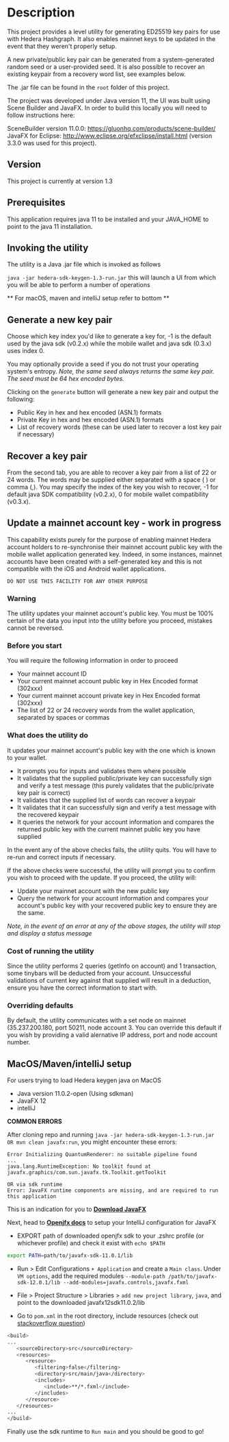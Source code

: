 # Description

This project provides a  level utility for generating ED25519 key pairs for use with Hedera Hashgraph. It also enables mainnet keys to be updated in the event that they weren't properly setup.

A new private/public key pair can be generated from a system-generated random seed or a user-provided seed.
It is also possible to recover an existing keypair from a recovery word list, see examples below.

The .jar file can be found in the ```root``` folder of this project.

The project was developed under Java version 11, the UI was built using Scene Builder and JavaFX. In order to build this locally you will need to follow instructions here:

SceneBuilder version 11.0.0: https://gluonhq.com/products/scene-builder/
JavaFX for Eclipse: http://www.eclipse.org/efxclipse/install.html (version 3.3.0 was used for this project).

## Version

This project is currently at version 1.3

## Prerequisites

This application requires java 11 to be installed and your JAVA_HOME to point to the java 11 installation.

## Invoking the utility

The utility is a Java .jar file which is invoked as follows

```java -jar hedera-sdk-keygen-1.3-run.jar``` this will launch a UI from which you will be able to perform a number of operations

** For macOS, maven and intelliJ setup refer to bottom **

## Generate a new key pair

Choose which key index you'd like to generate a key for, -1 is the default used by the java sdk (v0.2.x) while the mobile wallet and java sdk (0.3.x) uses index 0.

You may optionally provide a seed if you do not trust your operating system's entropy. *Note, the same seed always returns the same key pair. The seed must be 64 hex encoded bytes.*

Clicking on the `generate` button will generate a new key pair and output the following:

* Public Key in hex and hex encoded (ASN.1) formats
* Private Key in hex and hex encoded (ASN.1) formats
* List of recovery words (these can be used later to recover a lost key pair if necessary)

## Recover a key pair

From the second tab, you are able to recover a key pair from a list of 22 or 24 words. The words may be supplied either separated with a space ( ) or comma (,).
You may specify the index of the key you wish to recover, -1 for default java SDK compatibility (v0.2.x), 0 for mobile wallet compatibility (v0.3.x).

## Update a mainnet account key - work in progress

This capability exists purely for the purpose of enabling mainnet Hedera account holders to re-synchronise their mainnet account public key with the mobile wallet application generated key.
Indeed, in some instances, mainnet accounts have been created with a self-generated key and this is not compatible with the iOS and Android wallet applications.

`DO NOT USE THIS FACILITY FOR ANY OTHER PURPOSE`

### Warning

The utility updates your mainnet account's public key. You must be 100% certain of the data you input into the utility before you proceed, mistakes cannot be reversed.

### Before you start

You will require the following information in order to proceed

* Your mainnet account ID
* Your current mainnet account public key in Hex Encoded format (302xxx)
* Your current mainnet account private key in Hex Encoded format (302xxx)
* The list of 22 or 24 recovery words from the wallet application, separated by spaces or commas

### What does the utility do

It updates your mainnet account's public key with the one which is known to your wallet.

* It prompts you for inputs and validates them where possible
* It validates that the supplied public/private key can successfully sign and verify a test message (this purely validates that the public/private key pair is correct)
* It validates that the supplied list of words can recover a keypair
* It validates that it can successfully sign and verify a test message with the recovered keypair
* It queries the network for your account information and compares the returned public key with the current mainnet public key you have supplied

In the event any of the above checks fails, the utility quits. You will have to re-run and correct inputs if necessary.

If the above checks were successful, the utility will prompt you to confirm you wish to proceed with the update. If you proceed, the utility will:

* Update your mainnet account with the new public key
* Query the network for your account information and compares your account's public key with your recovered public key to ensure they are the same.

*Note, in the event of an error at any of the above stages, the utility will stop and display a status message*

### Cost of running the utility

Since the utility performs 2 queries (getInfo on account) and 1 transaction, some tinybars will be deducted from your account. Unsuccessful validations of current key against that supplied will result in a deduction, ensure you have the correct information to start with.

### Overriding defaults

By default, the utility communicates with a set node on mainnet (35.237.200.180, port 50211, node account 3.
You can override this default if you wish by providing a valid alernative IP address, port and node account number.


## MacOS/Maven/intelliJ setup
For users trying to load Hedera keygen java on MacOS

- Java version 11.0.2-open (Using sdkman)
- JavaFX 12
- intelliJ

**COMMON ERRORS**

After cloning repo and running ```java -jar hedera-sdk-keygen-1.3-run.jar OR mvn clean javafx:run```, you might encounter these errors:

```
Error Initializing QuantumRenderer: no suitable pipeline found
...
java.lang.RuntimeException: No toolkit found at javafx.graphics/com.sun.javafx.tk.Toolkit.getToolkit

OR via sdk runtime
Error: JavaFX runtime components are missing, and are required to run this application
```

This is an indication for you to
[**Download JavaFX**](https://gluonhq.com/products/javafx/)


Next, head to [**Openjfx docs**](https://openjfx.io/openjfx-docs/#introduction) to setup your IntelliJ configuration for JavaFX

- EXPORT path of downloaded openjfx sdk to your .zshrc profile (or whichever profile) and check it exist with `echo $PATH`
 ```bash
 export PATH=path/to/javafx-sdk-11.0.1/lib
 ```

- Run > Edit Configurations
 `+ Application` and create a `Main class`. Under `VM options`, add the required modules `--module-path /path/to/javafx-sdk-12.0.1/lib --add-modules=javafx.controls,javafx.fxml`

- File > Project Structure >  Libraries > 
 `add new project library`, `java`, and point to the downloaded javafx12sdk11.0.2/lib

- Go to `pom.xml` in the root directory,
include resources (check out [stackoverflow question](https://stackoverflow.com/questions/22000423/javafx-and-maven-nullpointerexception-location-is-required/39228758))
```bash
<build>
...
   <sourceDirectory>src</sourceDirectory>
   <resources>
      <resource>
         <filtering>false</filtering>
         <directory>src/main/java</directory>
         <includes>
            <include>**/*.fxml</include>
         </includes>
      </resource>
   </resources>
...
</build>
```

Finally use the sdk runtime to `Run main` and you should be good to go!